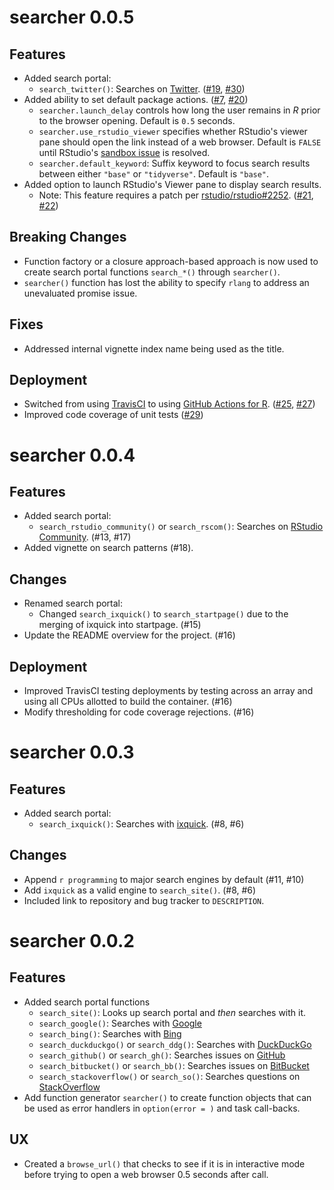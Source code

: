 # searcher 0.0.5

## Features

- Added search portal:
    - `search_twitter()`: Searches on [Twitter](https://twitter.com/search). 
      ([#19](https://github.com/r-assist/searcher/issues/19), 
       [#30](https://github.com/r-assist/searcher/pull/30))
- Added ability to set default package actions.
  ([#7](https://github.com/r-assist/searcher/issues/7),
   [#20](https://github.com/r-assist/searcher/pull/20))
  - `searcher.launch_delay` controls how long the user remains in _R_ prior
    to the browser opening. Default is `0.5` seconds.
  - `searcher.use_rstudio_viewer` specifies whether RStudio's viewer pane should
    open the link instead of a web browser. Default is `FALSE` until RStudio's
    [sandbox issue](https://github.com/rstudio/rstudio/issues/2252) is resolved.
  - `searcher.default_keyword`: Suffix keyword to focus search results
    between either `"base"` or `"tidyverse"`. Default is `"base"`.
- Added option to launch RStudio's Viewer pane to display search results.
  - Note: This feature requires a patch per [rstudio/rstudio#2252](https://github.com/rstudio/rstudio/issues/2252). 
  ([#21](https://github.com/r-assist/searcher/issues/21),
   [#22](https://github.com/r-assist/searcher/pull/22))

## Breaking Changes

- Function factory or a closure approach-based approach is now used to create
  search portal functions `search_*()` through `searcher()`. 
- `searcher()` function has lost the ability to specify `rlang` to address
  an unevaluated promise issue.
  
## Fixes

- Addressed internal vignette index name being used as the title.

## Deployment

- Switched from using [TravisCI](http://travis-ci.com/) to using
  [GitHub Actions for R](https://github.com/r-lib/actions). 
  ([#25](https://github.com/r-assist/searcher/issues/25),
   [#27](https://github.com/r-assist/searcher/pull/27))
- Improved code coverage of unit tests ([#29](https://github.com/r-assist/searcher/pull/29))

# searcher 0.0.4

## Features

- Added search portal:
    - `search_rstudio_community()` or `search_rscom()`: Searches on [RStudio Community](https://community.rstudio.com/search). 
      (#13, #17)
- Added vignette on search patterns (#18).

## Changes

- Renamed search portal:
    - Changed `search_ixquick()` to `search_startpage()` due to the 
      merging of ixquick into startpage. (#15)
- Update the README overview for the project. (#16)

## Deployment

- Improved TravisCI testing deployments by testing across an array and using
  all CPUs allotted to build the container. (#16)
- Modify thresholding for code coverage rejections. (#16)

# searcher 0.0.3

## Features

- Added search portal:
    - `search_ixquick()`: Searches with [ixquick](https://www.ixquick.com/). (#8, #6)

## Changes

- Append `r programming` to major search engines by default (#11, #10)
- Add `ixquick` as a valid engine to `search_site()`. (#8, #6)
- Included link to repository and bug tracker to `DESCRIPTION`.

# searcher 0.0.2

## Features

- Added search portal functions
    - `search_site()`: Looks up search portal and _then_ searches with it.
    - `search_google()`: Searches with [Google](https://google.com/)
    - `search_bing()`: Searches with [Bing](https://www.bing.com)
    - `search_duckduckgo()` or `search_ddg()`: Searches with [DuckDuckGo](https://duckduckgo.com/)
    - `search_github()` or `search_gh()`: Searches issues on [GitHub](https://github.com/)
    - `search_bitbucket()` or `search_bb()`: Searches issues on [BitBucket](https://bitbucket.com/)
    - `search_stackoverflow()` or `search_so()`: Searches questions on [StackOverflow](https://stackoverflow.com/)
- Add function generator `searcher()` to create function objects that can be
  used as error handlers in `option(error = )` and task call-backs.

## UX

- Created a `browse_url()` that checks to see if it is in interactive mode before
  trying to open a web browser 0.5 seconds after call. 
